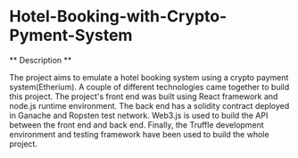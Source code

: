 # Hotel-Booking-with-Crypto-Pyment-System
** Description **

The project aims to emulate a hotel booking system using a crypto payment system(Etherium). A couple of different technologies came together to build this project. The project's front end was built using React framework and node.js runtime environment. The back end has a solidity contract deployed in Ganache and Ropsten test network. Web3.js is used to build the API between the front end and back end. Finally, the Truffle development environment and testing framework have been used to build the whole project.

